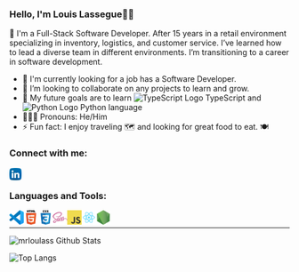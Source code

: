 ### Hello, I'm Louis Lassegue👋🏾

<!-- **mrloulass/mrloulass** is a ✨ _special_ ✨ repository because its `README.md` (this file) appears on your GitHub profile. -->

💬 I'm a Full-Stack Software Developer. After 15 years in a retail environment specializing in inventory, logistics, and customer service. I’ve learned how to lead a  diverse team in different environments. I’m transitioning to a career in software development.

- 🌱 I'm currently looking for a job has a Software Developer.
- 👯 I’m looking to collaborate on any projects to learn and grow.
- 🥅 My future goals are to learn <img src="https://upload.wikimedia.org/wikipedia/commons/4/4c/Typescript_logo_2020.svg"  alt="TypeScript Logo" width="15px" /> TypeScript and <img src="https://upload.wikimedia.org/wikipedia/commons/0/0a/Python.svg"  alt="Python Logo" width="15px" /> Python language
- 👨🏾‍🦲 Pronouns: He/Him
- ⚡ Fun fact: I enjoy traveling 🗺️ and looking for great food to eat. 🍽️

### Connect with me:

[<img src="assets/linkedin.png" align="left" alt="LinkedIn" width="22px" />][linkedin]
<br/>

### Languages and Tools:

<img align="left" alt="Visual Studio Code" width="26px" src="https://raw.githubusercontent.com/github/explore/80688e429a7d4ef2fca1e82350fe8e3517d3494d/topics/visual-studio-code/visual-studio-code.png" />
<img align="left" alt="HTML5" width="26px" src="https://raw.githubusercontent.com/github/explore/80688e429a7d4ef2fca1e82350fe8e3517d3494d/topics/html/html.png" />
<img align="left" alt="CSS3" width="26px" src="https://raw.githubusercontent.com/github/explore/80688e429a7d4ef2fca1e82350fe8e3517d3494d/topics/css/css.png" />
<img align="left" alt="Sass" width="26px" src="https://raw.githubusercontent.com/github/explore/80688e429a7d4ef2fca1e82350fe8e3517d3494d/topics/sass/sass.png" />
<img align="left" alt="JavaScript" width="26px" src="https://raw.githubusercontent.com/github/explore/80688e429a7d4ef2fca1e82350fe8e3517d3494d/topics/javascript/javascript.png" />
<img align="left" alt="React" width="26px" src="https://raw.githubusercontent.com/github/explore/80688e429a7d4ef2fca1e82350fe8e3517d3494d/topics/react/react.png" />
<img align="left" alt="Node.js" width="26px" src="https://raw.githubusercontent.com/github/explore/80688e429a7d4ef2fca1e82350fe8e3517d3494d/topics/nodejs/nodejs.png" />

<br/>

---

![mrloulass Github Stats](https://github-readme-stats.vercel.app/api?username=mrloulass&show_icons=true&hide_border=true&theme=dark&icon_color=00a2ff&text_color=ffc219)

![Top Langs](https://github-readme-stats.vercel.app/api/top-langs/?username=mrloulass&theme=dark&hide_border=true&text_color=ffff)

[linkedin]: https://www.linkedin.com/in/louis-lassegue-4269531bb/
